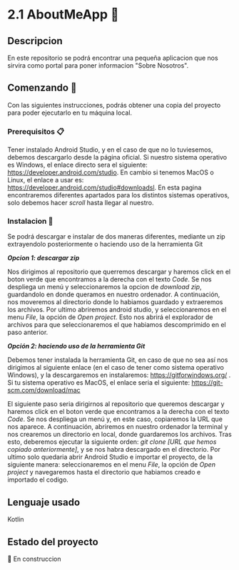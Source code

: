 # 2.1 AboutMeApp :woman:

## Descripcion
En este repositorio se podrá encontrar una pequeña aplicacion que nos sirvira como portal para poner informacion "Sobre Nosotros".

## Comenzando :rocket:
Con las siguientes instrucciones, podrás obtener una copia del proyecto para poder ejecutarlo en tu máquina local.


### Prerequisitos :clipboard:
Tener instalado Android Studio, y en el caso de que no lo tuviesemos, debemos descargarlo desde la página oficial. Si nuestro sistema operativo es Windows, el enlace directo sera el siguiente: https://developer.android.com/studio. En cambio si tenemos MacOS o Linux, el enlace a usar es: https://developer.android.com/studio#downloadsl. En esta pagina encontraremos diferentes apartados para los distintos sistemas operativos, solo debemos hacer *scroll* hasta llegar al nuestro.


### Instalacion :wrench:
Se podrá descargar e instalar de dos maneras diferentes, mediante un zip extrayendolo posteriormente o haciendo uso de la herramienta Git

**_Opcion 1: descargar zip_**

Nos dirigimos al repositorio que querremos descargar y haremos click en el boton verde que encontramos a la derecha con el texto *Code*. Se nos despliega un menú y seleccionaremos la opcion de *download zip*, guardandolo en donde queramos en nuestro ordenador. A continuación, nos moveremos al directorio donde lo habiamos guardado y extraeremos los archivos. Por ultimo abriremos android studio, y seleccionaremos en el menu *File*, la opción de *Open project*. Esto nos abrirá el explorador de archivos para que seleccionaremos el que habiamos descomprimido en el paso anterior.

**_Opción 2: haciendo uso de la herramienta Git_**

Debemos tener instalada la herramienta Git, en caso de que no sea así nos dirigimos al siguiente enlace (en el caso de tener como sistema operativo Windows), y la descargaremos en instalaremos: https://gitforwindows.org/ . Si tu sistema operativo es MacOS, el enlace seria el siguiente: https://git-scm.com/download/mac

El siguiente paso seria dirigirnos al repositorio que queremos descargar y haremos click en el boton verde que encontramos a la derecha con el texto *Code*. Se nos despliega un menú y, en este caso, copiaremos la URL que nos aparece. A continuación, abriremos en nuestro ordenador la terminal y nos crearemos un directorio en local, donde guardaremos los archivos. Tras esto, deberemos ejecutar la siguiente orden: *git clone [URL que hemos copiado anteriormente]*, y se nos habra descargado en el directorio. Por ultimo solo quedaria abrir Android Studio e importar el proyecto, de la siguiente manera: seleccionaremos en el menu *File*, la opción de *Open project* y navegaremos hasta el directorio que habiamos creado e importado el codigo.

## Lenguaje usado
Kotlin

## Estado del proyecto
:construction: En construccion
